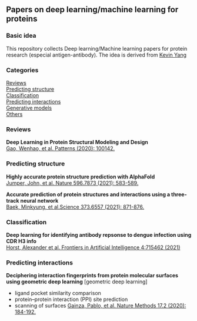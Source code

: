 ## Papers on deep learning/machine learning for proteins

### Basic idea

This repository collects Deep learning/Machine learning papers for protein research (especial antigen-antibody). The idea is derived from [Kevin Yang](https://github.com/yangkky/Machine-learning-for-proteins)

### Categories

[Reviews](#reviews)   
[Predicting structure](#predicting-structure)   
[Classification](#classification-and-annotation)    
[Predicting interactions](#predicting-interactions)   
[Generative models](#generative-models)   
[Others](#other-supervised-learning)    

### Reviews

**Deep Learning in Protein Structural Modeling and Design**     
[Gao, Wenhao, et al. Patterns (2020): 100142.](https://doi.org/10.1016/j.patter.2020.100142)

### Predicting structure

**Highly accurate protein structure prediction with AlphaFold**   
[Jumper, John, et al. Nature 596.7873 (2021): 583-589.](https://doi.org/10.1038/s41586-021-03819-2)


**Accurate prediction of protein structures and interactions using a three-track neural network**   
[Baek, Minkyung, et al.Science 373.6557 (2021): 871-876.](https://doi.org/10.1126/science.abj8754)

### Classification
**Deep learning for identifying antibody repsonse to dengue infection using CDR H3 info**   
[Horst, Alexander et al. Frontiers in Artificial Intelligence 4:715462 (2021)](https://doi.org/10.3389/frai.2021.715462)

### Predicting interactions
**Deciphering interaction fingerprints from protein molecular surfaces using geometric deep learning**
[geometric deep learning]
- ligand pocket similarity comparison
- protein–protein interaction (PPI) site prediction
- scanning of surfaces
[Gainza, Pablo, et al. Nature Methods 17.2 (2020): 184-192.](https://doi.org/10.1038/s41592-019-0666-6)
